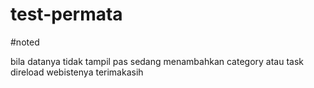 # test-permata

#noted

bila datanya tidak tampil pas sedang menambahkan category atau task direload webistenya terimakasih
